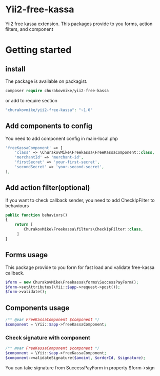 # Yii2-free-kassa
Yii2 free kassa extension.
This packages provide to you forms, action filters, and component

# Getting started
## install
The package is available on packagist.
```php
composer require churakovmike/yii2-free-kassa
```
or add to require section
```php
"churakovmike/yii2-free-kassa": "~1.0"
```

## Add components to config
You need to add component config in main-local.php
```php
'freeKassaComponent' => [
    'class' => \ChurakovMike\Freekassa\FreeKassaComponent::class,
    'merchantId' => 'merchant-id',
    'firstSecret' => 'your-first-secret',
    'secondSecret' => 'your-second-secret',
],
```
## Add action filter(optional)
If you want to check callback sender, you need to add CheckIpFilter to behaviours
```php
public function behaviors()
{
    return [
        ChurakovMike\Freekassa\filters\CheckIpFilter::class,
     ]
}
```
## Forms usage
This package provide to you form for fast load and validate free-kassa callback.
```php
$form = new ChurakovMike\Freekassa\forms\SuccessPayForm();
$form->setAttributes(\Yii::$app->request->post());
$form->validate();
```
## Components usage
```php
/** @var FreeKassaComponent $component */
$component = \Yii::$app->freeKassaComponent;
```
### Check signature with component
```php
/** @var FreeKassaComponent $component */
$component = \Yii::$app->freeKassaComponent;
$component->validateSignature($amoint, $orderId, $signature);
```
You can take signature from SuccessPayForm in property $form->sign